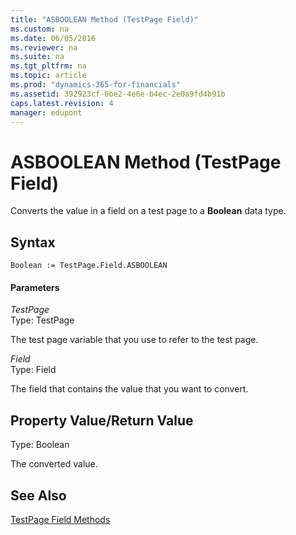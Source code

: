 ```yaml
---
title: "ASBOOLEAN Method (TestPage Field)"
ms.custom: na
ms.date: 06/05/2016
ms.reviewer: na
ms.suite: na
ms.tgt_pltfrm: na
ms.topic: article
ms.prod: "dynamics-365-for-financials"
ms.assetid: 392923cf-6be2-4e6e-b4ec-2e0a9fd4b91b
caps.latest.revision: 4
manager: edupont
---
```

# ASBOOLEAN Method (TestPage Field)
Converts the value in a field on a test page to a **Boolean** data type.  
  
## Syntax  
  
```  
Boolean := TestPage.Field.ASBOOLEAN  
```  
  
#### Parameters  
 *TestPage*  
 Type: TestPage  
  
 The test page variable that you use to refer to the test page.  
  
 *Field*  
 Type: Field  
  
 The field that contains the value that you want to convert.  
  
## Property Value/Return Value  
 Type: Boolean  
  
 The converted value.  
  
## See Also  
 [TestPage Field Methods](TestPage-Field-Methods.md)